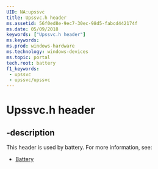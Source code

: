 ```yaml
---
UID: NA:upssvc
title: Upssvc.h header
ms.assetid: 56f0ed8e-9ec7-30ec-98d5-fabcd442174f
ms.date: 05/09/2018
keywords: ["Upssvc.h header"]
ms.keywords: 
ms.prod: windows-hardware
ms.technology: windows-devices
ms.topic: portal
tech.root: battery
f1_keywords:
 - upssvc
 - upssvc/upssvc
---
```


# Upssvc.h header


## -description

This header is used by battery. For more information, see:

- [Battery](../_battery/index.md)

